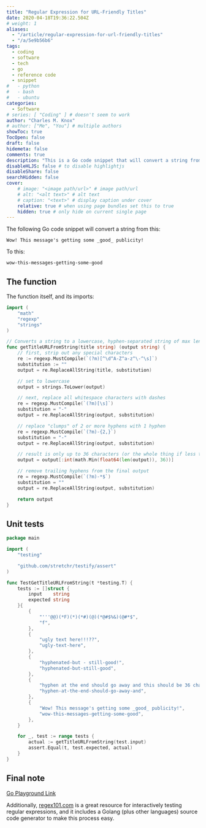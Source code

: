 ```yaml
---
title: "Regular Expression for URL-Friendly Titles"
date: 2020-04-18T19:36:22.504Z
# weight: 1
aliases:
  - "/article/regular-expression-for-url-friendly-titles"
  - "/a/5e9b56b6"
tags:
  - coding
  - software
  - tech
  - go
  - reference code
  - snippet
#   - python
#   - bash
#   - ubuntu
categories:
  - Software
# series: [ "Coding" ] # doesn't seem to work
author: "Charles M. Knox"
# author: ["Me", "You"] # multiple authors
showToc: true
TocOpen: false
draft: false
hidemeta: false
comments: true
description: "This is a Go code snippet that will convert a string from regular grammatical syntax to a length-limited-url-form."
disableHLJS: false # to disable highlightjs
disableShare: false
searchHidden: false
cover:
    # image: "<image path/url>" # image path/url
    # alt: "<alt text>" # alt text
    # caption: "<text>" # display caption under cover
    relative: true # when using page bundles set this to true
    hidden: true # only hide on current single page
---
```


The following Go code snippet will convert a string from this:

```
Wow! This message's getting some _good_ publicity!
```

To this:

```
wow-this-messages-getting-some-good
```

## The function

The function itself, and its imports:

```go
import (
    "math"
    "regexp"
    "strings"
)

// Converts a string to a lowercase, hyphen-separated string of max length 36
func getTitleURLFromString(title string) (output string) {
    // first, strip out any special characters
    re := regexp.MustCompile(`(?m)[^\d^A-Z^a-z^\-^\s]`)
    substitution := ""
    output = re.ReplaceAllString(title, substitution)

    // set to lowercase
    output = strings.ToLower(output)

    // next, replace all whitespace characters with dashes
    re = regexp.MustCompile(`(?m)[\s]`)
    substitution = "-"
    output = re.ReplaceAllString(output, substitution)

    // replace "clumps" of 2 or more hyphens with 1 hyphen
    re = regexp.MustCompile(`(?m)-{2,}`)
    substitution = "-"
    output = re.ReplaceAllString(output, substitution)

    // result is only up to 36 characters (or the whole thing if less than 36)
    output = output[:int(math.Min(float64(len(output)), 36))]

    // remove trailing hyphens from the final output
    re = regexp.MustCompile(`(?m)-*$`)
    substitution = ""
    output = re.ReplaceAllString(output, substitution)

    return output
}
```

## Unit tests

```go
package main

import (
    "testing"

    "github.com/stretchr/testify/assert"
)

func TestGetTitleURLFromString(t *testing.T) {
    tests := []struct {
        input    string
        expected string
    }{
        {
            "'''@@)(*F)(*)(*#)(@)(*@#$%&)(@#*$",
            "f",
        },
        {
            "ugly text here!!!??",
            "ugly-text-here",
        },
        {
            "hyphenated-but - still-good!",
            "hyphenated-but-still-good",
        },
        {
            "hyphen at the end should go away and this should be 36 characters)(SD&*-",
            "hyphen-at-the-end-should-go-away-and",
        },
        {
            "Wow! This message's getting some _good_ publicity!",
            "wow-this-messages-getting-some-good",
        },
    }

    for _, test := range tests {
        actual := getTitleURLFromString(test.input)
        assert.Equal(t, test.expected, actual)
    }
}
```

## Final note

[Go Playground Link](https://play.golang.org/p/EcNw8lr0Z6s)

Additionally, [regex101.com](https://regex101.com) is a great resource for interactively testing regular expressions, and it includes a Golang (plus other languages) source code generator to make this process easy.

